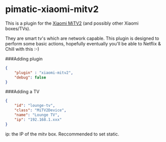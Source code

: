 pimatic-xiaomi-mitv2
=======================
This is a plugin for the [Xiaomi MiTV2](http://www.mi.com/en/mitv) (and possibly other Xiaomi boxes/TVs).

They are smart tv's which are network capable. This plugin is designed to perform some basic actions, hopefully eventually you'll be able to Netflix & Chill with this :-)

###Adding plugin

```json
{
	"plugin" : "xiaomi-mitv2",
    "debug": false
}
```

###Adding a TV

```json
{
	"id": "lounge-tv",
    "class": "MiTV2Device",
    "name": "Lounge TV",
    "ip": "192.168.1.xxx"
}
```
ip: the IP of the mitv box. Reccommended to set static.<br/>
